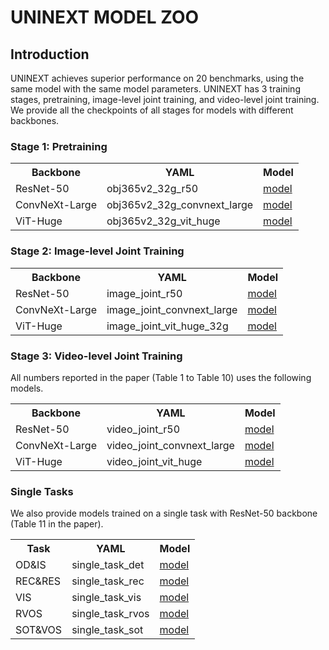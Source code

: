 # UNINEXT MODEL ZOO

## Introduction
UNINEXT achieves superior performance on 20 benchmarks, using the same model with the same model parameters. UNINEXT has 3 training stages, pretraining, image-level joint training, and video-level joint training. We provide all the checkpoints of all stages for models with different backbones.

### Stage 1: Pretraining

<table>
  <tr>
    <th>Backbone</th>
    <th>YAML</th>
    <th>Model</th>

  </tr>
  <tr>
    <td>ResNet-50</td>
    <td>obj365v2_32g_r50</td>
    <td><a href="https://maildluteducn-my.sharepoint.com/:f:/g/personal/yan_bin_mail_dlut_edu_cn/EramwIArPfVDstllO1TCXWcB3L2ZHeD6X87RtJ0k3HPZ9w?e=qcDrgf">model</a></td>
  </tr>
  <tr>
    <td>ConvNeXt-Large</td>
    <td>obj365v2_32g_convnext_large</td>
    <td><a href="https://maildluteducn-my.sharepoint.com/:f:/g/personal/yan_bin_mail_dlut_edu_cn/Ei8uhzoVZ1pCuxLUcvDzficBz86JYSz4G43cv8V1Yaht5A?e=kydXcv">model</a></td>
  </tr>
  <tr>
    <td>ViT-Huge</td>
    <td>obj365v2_32g_vit_huge</td>
    <td><a href="https://maildluteducn-my.sharepoint.com/:f:/g/personal/yan_bin_mail_dlut_edu_cn/Es3slaW09a5El6lM2UU5fzsBpEwzzwDnhJtreZpVhrrxrA?e=LUs3vd">model</a></td>
  </tr>
</table>

### Stage 2: Image-level Joint Training

<table>
  <tr>
    <th>Backbone</th>
    <th>YAML</th>
    <th>Model</th>

  </tr>
  <tr>
    <td>ResNet-50</td>
    <td>image_joint_r50</td>
    <td><a href="https://maildluteducn-my.sharepoint.com/:f:/g/personal/yan_bin_mail_dlut_edu_cn/EkfdtpEnPbZEjUToUGfJ_GMBXPRAPro27hc-tk40PUD8VA?e=8oIKkr">model</a></td>
  </tr>
  <tr>
    <td>ConvNeXt-Large</td>
    <td>image_joint_convnext_large</td>
    <td><a href="https://maildluteducn-my.sharepoint.com/:f:/g/personal/yan_bin_mail_dlut_edu_cn/Et6GBDgKgPZDn5zp49yKwDYBd50EBTxaKs7R6Yuck_lf7g?e=818rMm">model</a></td>
  </tr>
  <tr>
    <td>ViT-Huge</td>
    <td>image_joint_vit_huge_32g</td>
    <td><a href="https://maildluteducn-my.sharepoint.com/:f:/g/personal/yan_bin_mail_dlut_edu_cn/ElhVBgRJRKhLu-2xeQliAj8Bq4F1fo83ZLnodi_YEAEB3Q?e=JYInoo">model</a></td>
  </tr>
</table>

### Stage 3: Video-level Joint Training
All numbers reported in the paper (Table 1 to Table 10) uses the following models.
<table>
  <tr>
    <th>Backbone</th>
    <th>YAML</th>
    <th>Model</th>

  </tr>
  <tr>
    <td>ResNet-50</td>
    <td>video_joint_r50</td>
    <td><a href="https://maildluteducn-my.sharepoint.com/:f:/g/personal/yan_bin_mail_dlut_edu_cn/ErbTZCzv0vJAoIMwa90_3qoBOFbHIJJTVxI58-kk2nfkhw?e=4qvjrR">model</a></td>
  </tr>
  <tr>
    <td>ConvNeXt-Large</td>
    <td>video_joint_convnext_large</td>
    <td><a href="https://maildluteducn-my.sharepoint.com/:f:/g/personal/yan_bin_mail_dlut_edu_cn/EiVn7fSMVq9CroNvMIbosUsBhNpLNn7E0tmLqJlDL6xcoQ?e=u6YUNu">model</a></td>
  </tr>
  <tr>
    <td>ViT-Huge</td>
    <td>video_joint_vit_huge</td>
    <td><a href="https://maildluteducn-my.sharepoint.com/:f:/g/personal/yan_bin_mail_dlut_edu_cn/Eoe3Z5YAwi1Mj5gL_jJnXcEBuMnxPEM9yWtjE-pERp6mkg?e=rFbyVi">model</a></td>
  </tr>
</table>

### Single Tasks
We also provide models trained on a single task with ResNet-50 backbone (Table 11 in the paper).
<table>
  <tr>
    <th>Task</th>
    <th>YAML</th>
    <th>Model</th>

  </tr>
  <tr>
    <td>OD&IS</td>
    <td>single_task_det</td>
    <td><a href="https://maildluteducn-my.sharepoint.com/:f:/g/personal/yan_bin_mail_dlut_edu_cn/EvcywQKg-ytDt9KM5OGxUXYBDD95_letMYOqiAJ_x4RsrA?e=AAgZL8">model</a></td>
  </tr>
  <tr>
    <td>REC&RES</td>
    <td>single_task_rec</td>
    <td><a href="https://maildluteducn-my.sharepoint.com/:f:/g/personal/yan_bin_mail_dlut_edu_cn/EhmyBlRME9hMp-Go-SPJs9kBXhJ83lLryw-JNOuEl0Ntdw?e=Ilt3M2">model</a></td>
  </tr>
  <tr>
    <td>VIS</td>
    <td>single_task_vis</td>
    <td><a href="https://maildluteducn-my.sharepoint.com/:f:/g/personal/yan_bin_mail_dlut_edu_cn/Eu0MquVcxWBNlHBTQArWUREB-qqIjqtmYqlGQJAGLvqHHg?e=o8sX21">model</a></td>
  </tr>
    <td>RVOS</td>
    <td>single_task_rvos</td>
    <td><a href="https://maildluteducn-my.sharepoint.com/:f:/g/personal/yan_bin_mail_dlut_edu_cn/Eo5OwH6aRLNKvUhMZkGjGBEBpPrXBJPJ-Ym3XF516MAfkg?e=6eTDGL">model</a></td>
  </tr>
    <td>SOT&VOS</td>
    <td>single_task_sot</td>
    <td><a href="https://maildluteducn-my.sharepoint.com/:f:/g/personal/yan_bin_mail_dlut_edu_cn/Eih6E00EDahKsiajD-yjkhkBRnuO1Tg6ZsyVM3I8EHeDGw?e=7wfkp1">model</a></td>
  </tr>
</table>